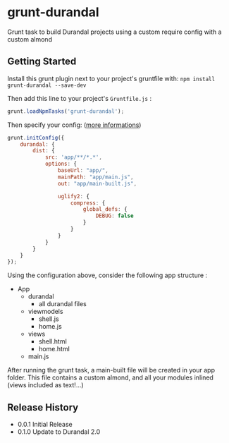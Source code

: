 grunt-durandal
==============

Grunt task to build Durandal projects using a custom require config with a custom almond

## Getting Started

Install this grunt plugin next to your project's gruntfile with: `npm install grunt-durandal --save-dev`

Then add this line to your project's `Gruntfile.js` :

```javascript
grunt.loadNpmTasks('grunt-durandal');
```

Then specify your config: ([more informations][doc-options])

```javascript
grunt.initConfig({
    durandal: {
        dist: {
            src: 'app/**/*.*',
            options: {
                baseUrl: "app/",
                mainPath: "app/main.js",
                out: "app/main-built.js",

                uglify2: {
                    compress: {
                        global_defs: {
                            DEBUG: false
                        }
                    }
                }
            }
        }
    }
});
```

Using the configuration above, consider the following app structure :

* App
    * durandal 
        * all durandal files
    * viewmodels
        * shell.js
        * home.js
    * views
        * shell.html
        * home.html
    * main.js

After running the grunt task, a main-built file will be created in your app folder.
This file contains a custom almond, and all your modules inlined (views included as text!...)

## Release History
* 0.0.1 Initial Release
* 0.1.0 Update to Durandal 2.0

[grunt]: https://github.com/gruntjs/grunt
[doc-options]: https://github.com/spatools/grunt-durandal/wiki/Task-Options